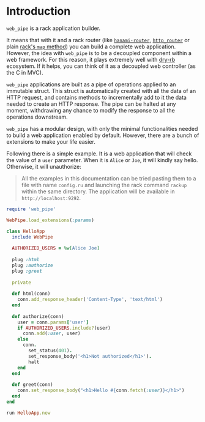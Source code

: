 # Introduction

`web_pipe` is a rack application builder.

It means that with it and a rack router (like
[`hanami-router`](https://github.com/hanami/router),
[`http_router`](https://github.com/joshbuddy/http_router) or plain [rack's
`map`
method](https://www.rubydoc.info/github/rack/rack/Rack/Builder#map-instance_method))
you can build a complete web application. However, the idea with `web_pipe` is
to be a decoupled component within a web framework. For this reason, it plays
extremely well with [dry-rb](https://dry-rb.org/) ecosystem. If it helps, you
can think of it as a decoupled web controller (as the C in MVC).

`web_pipe` applications are built as a pipe of operations applied to an
immutable struct. This struct is automatically created with all the data of an
HTTP request, and contains methods to incrementally add to it the data needed
to create an HTTP response. The pipe can be halted at any moment, withdrawing
any chance to modify the response to all the operations downstream.

`web_pipe` has a modular design, with only the minimal functionalities needed
to build a web application enabled by default. However, there are a bunch of
extensions to make your life easier.

Following there is a simple example. It is a web application that will check
the value of a `user` parameter. When it is `Alice` or `Joe`, it will kindly
say hello. Otherwise, it will unauthorize:

> All the examples in this documentation can be tried pasting them to a file
with name `config.ru` and launching the rack command `rackup` within the same
directory. The application will be available in `http://localhost:9292`.

```ruby
require 'web_pipe'

WebPipe.load_extensions(:params)

class HelloApp
  include WebPipe
  
  AUTHORIZED_USERS = %w[Alice Joe]
  
  plug :html
  plug :authorize
  plug :greet
  
  private
  
  def html(conn)
    conn.add_response_header('Content-Type', 'text/html')
  end
  
  def authorize(conn)
    user = conn.params['user']
    if AUTHORIZED_USERS.include?(user)
      conn.add(:user, user)
    else
      conn.
        set_status(401).
        set_response_body('<h1>Not authorized</h1>').
        halt
    end
  end
  
  def greet(conn)
    conn.set_response_body("<h1>Hello #{conn.fetch(:user)}</h1>")
  end
end

run HelloApp.new
```
